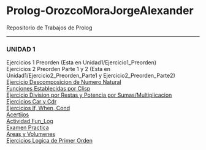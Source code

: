 # Prolog-OrozcoMoraJorgeAlexander
 Repositorio de Trabajos de Prolog

---
### UNIDAD 1
Ejercicios 1 Preorden (Esta en Unidad1/Ejercicio1_Preorden)  
Ejercicios 2 Preorden Parte 1 y 2 (Esta en Unidad1/Ejercicio2_Preorden_Parte1 y Ejercicio2_Preorden_Parte2)   
[Ejercicio Descomposicion de Numero Natural](Unidad_1/Ejercicio_Descomposicion_Numero_Natural.md)  
[Funciones Establecidas por Clisp](Unidad_1/Funciones_Establecidas_Clisp.md)  
[Ejercicio Division por Restas y Potencia por Sumas/Multiplicacion](Unidad_1/Ejercicios_Division_Potencia.md)  
[Ejercicios Car y Cdr](Unidad_1/Funciones_Car_Cdr.md)  
[Ejercicios If, When, Cond](Unidad_1/Ejercicios_If.md)  
[Acertijos](Unidad_1/Acertijos.md)  
[Actividad Fun_Log](Unidad_1/Actividad_Fun_Log.md)  
[Examen Practica](Unidad_1/Examen_Practica.md)  
[Areas y Volumenes](Unidad_1/Areas_y_Volumenes.md)  
[Ejercicios Logica de Primer Orden](Unidad_1/Logica_Primer_Orden.md)


